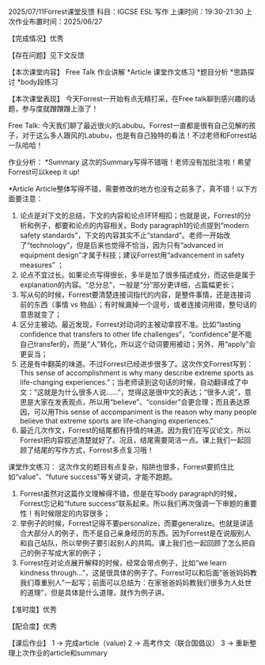 2025/07/11Forrest课堂反馈
科目：IGCSE ESL 写作
上课时间：19:30-21:30
上次作业布置时间：2025/06/27

【完成情况】优秀

【存在问题】见下文反馈

【本次课堂内容】
Free Talk
作业讲解
*Article
课堂作文练习
*题目分析
*思路探讨
*body段练习

【本次课堂表现】
今天Forrest一开始有点无精打采，在Free talk聊到感兴趣的话题，参与度就蹭蹭蹭上涨了！

Free Talk:
今天我们聊了最近很火的Labubu。Forrest一直都是很有自己见解的孩子，对于这么多人跟风的Labubu，也是有自己独特的看法！不过老师和Forrest站一队哈哈！

作业分析：
*Summary
这次的Summary写得不错哦！老师没有加批注啦！希望Forrest可以keep it up!

*Article
Article整体写得不错，需要修改的地方也没有之前多了，真不错！以下方面要注意：
1. 论点是对下文的总结，下文的内容和论点环环相扣；也就是说，Forrest的分析和例子，都要和论点的内容相关。Body paragraph1的论点提到“modern safety standards”，下文的内容其实不止“standard”。老师一开始改了“technology”，但是后来也觉得不恰当，因为只有“advanced in equipment design”才属于科技；建议Forrest用“advancement in safety measures” ；
2. 论点不宜过长。如果论点写得很长，多半是加了很多描述成分，而这些是属于explanation的内容。“总分总”，一般是“分”部分更详细，占篇幅更长；
3. 写从句的时候，Forrest要清楚连接词指代的内容，是整件事情，还是连接词前的东西（事情 vs 物品）；有时候漏掉一个逗号，或者连接词用错，整句话的意思就变了；
4. 区分主被动。最近发现，Forrest对动词的主被动拿捏不准。比如“lasting confidence that transfers to other life challenges”，“confidence”是不能自己transfer的，而是“人”转化，所以这个动词要用被动；另外，用“apply”会更妥当；
5. 还是有中翻英的味道。不过Forrest已经进步很多了。这次作文Forrest写到：This sense of accomplishment is why many describe extreme sports as life-changing experiences.”；当老师读到这句话的时候，自动翻译成了中文：“这就是为什么很多人说……”，觉得这是很中文的表达；“很多人说”，意思是大家在发表观点，所以用“believe”、“consider”会更合理；而且表达原因，可以用This sense of accompaniment is the reason why many people believe that extreme sports are life-changing experiences.”
6. 最近几次作文，Forrest的结尾都有抒情的味道。因为我们在写议论文，所以Forrest把内容叙述清楚就好了。况且，结尾需要简洁一点。课上我们一起回顾了结尾的写作方式，Forrest多点复习哦！

课堂作文练习：
这次作文的题目有点复杂，陷阱也很多，Forrest要抓住比如“value”、“future success”等关键词，才能不跑题。
1. Forrest虽然对这篇作文理解得不错，但是在写body paragraph的时候，Forrest忘记和“future success”联系起来。所以我们再次强调一下审题的重要性！有时候限定的内容很多；
2. 举例子的时候，Forrest记得不要personalize，而要generalize。也就是讲适合大部分人的例子，而不是自己亲身经历的东西。因为Forrest是在说服别人和自己站队，所以举例子要引起别人的共鸣。课上我们也一起回顾了怎么把自己的例子写成大家的例子；
3. Forrest在对论点展开解释的时候，经常会带点例子，比如“we learn kindness through…”，这是很具体的例子了。Forrest可以和后面“爸爸妈妈教我们尊重别人”一起写；前面可以总结为：在家爸爸妈妈教我们很多为人处世的道理”，但是具体是什么道理，就作为例子讲。

【准时度】优秀

【配合度】优秀

【课后作业】
1 -> 完成article（value)
2 -> 高考作文（联合国倡议）
3 -> 重新整理上次作业的article和summary
